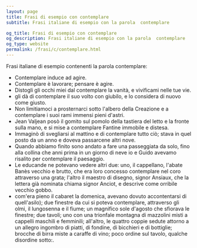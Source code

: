 ```yaml
---
layout: page
title: Frasi di esempio con contemplare 
subtitle: Frasi italiane di esempio con la parola  contemplare

og_title: Frasi di esempio con contemplare 
og_description: Frasi italiane di esempio con la parola  contemplare
og_type: website
permalink: /frasi/c/contemplare.html
---
```


Frasi italiane di esempio contenenti la parola contemplare:


- Contemplare induce ad agire.
- Contemplare è lavorare; pensare è agire.
- Distogli gli occhi miei dal contemplare la vanità, e vivificami nelle tue vie.
- gli dà di contemplare il suo volto con giubilo, e lo considera di nuovo come giusto.
- Non limitiamoci a prosternarci sotto l'albero della Creazione e a contemplare i suoi rami immensi pieni d'astri.
- Jean Valjean posò il gomito sul pomolo della tastiera del letto e la fronte sulla mano, e si mise a contemplare Fantine immobile e distesa.
- Immaginò di svegliarsi al mattino e di contemplare tutto ciò; stava in quel posto da un anno e doveva passarcene altri nove.
- Quando abbiamo finito sono andato a fare una passeggiata da solo, fino alla collina che anni prima in un giorno di neve io e Guido avevamo risalito per contemplare il paesaggio.
- Le educande ne potevano vedere altri due: uno, il cappellano, l'abate Banès vecchio e brutto, che era loro concesso contemplare nel coro attraverso una grata; l'altro il maestro di disegno, signor Ansiaux, che la lettera già nominata chiama signor Anciot, e descrive come orribile vecchio gobbo.
- com'era pieno il cabaret la domenica, avevano dovuto accontentarsi di quell'asilo); due finestre da cui si poteva contemplare, attraverso gli olmi, il lungosenna e il fiume; un magnifico sole d'agosto che sfiorava le finestre; due tavoli; uno con una trionfale montagna di mazzolini misti a cappelli maschili e femminili; all'altro, le quattro coppie sedute attorno a un allegro ingombro di piatti, di fondine, di bicchieri e di bottiglie; brocche di birra miste a caraffe di vino; poco ordine sul tavolo, qualche disordine sotto:.
